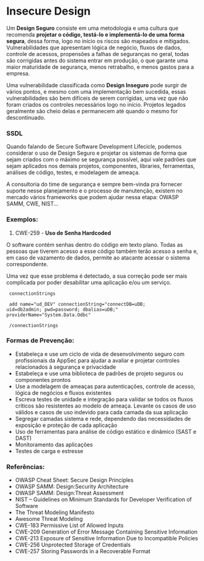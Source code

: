 # Insecure Design 

Um **Design Seguro** consiste em uma metodologia e uma cultura que recomenda **projetar o código, testá-lo e implementá-lo de uma forma segura**, dessa forma, logo no início os riscos são mapeados e mitigados. Vulnerabilidades que apresentam lógica de negócio, fluxos de dados, controle de acessos, propensões a falhas de seguranças no geral, todas são corrigidas antes do sistema entrar em produção, o que garante uma maior maturidade de segurança, menos retrabalho,  e menos gastos para a empresa.

Uma vulnerabilidade classificada como **Design Inseguro** pode surgir de vários pontos, e mesmo com uma implementação bem sucedida, essas vulnerabilidades são bem difíceis de serem corrigidas, uma vez que não foram criados os controles necessários logo no início. Projetos legados geralmente são cheio delas e permanecem até quando o mesmo for descontinuado. 

### SSDL 

Quando falando de Secure Software Development Lifecicle, podemos considerar o uso de Design Seguro e projetar os sistemas de forma que sejam criados com o máximo se segurança possível, aqui vale padrões que sejam aplicados nos demais projetos, componentes, libraries, ferramentas, análises de código, testes, e modelagem de ameaça. 

A consultoria do time de segurança e sempre bem-vinda pra fornecer suporte nesse planejamento e o processo de manutenção, existem no mercado vários frameworks que podem ajudar nessa etapa: OWASP SAMM, CWE, NIST... 

### Exemplos:
1. CWE-259 - **Uso de Senha Hardcoded**

O software contém senhas dentro do código em texto plano. Todas as pessoas que tiverem acesso a esse código também terão acesso a senha e, em caso de vazamento de dados, permite ao atacante acessar o sistema correspondente.  

Uma vez que esse problema é detectado, a sua correção pode ser mais complicada por poder desabilitar uma aplicação e/ou um serviço. 

<code> connectionStrings </code>

<code> add name="ud_DEV" connectionString="connectDB=uDB; uid=db2admin; pwd=password; dbalias=uDB;" providerName="System.Data.Odbc"  </code>

<code> /connectionStrings </code>


### Formas de Prevenção: 

- Estabeleça e use um ciclo de vida de desenvolvimento seguro com profissionais da AppSec para ajudar a avaliar e projetar controles relacionados à segurança e privacidade
- Estabeleça e use uma biblioteca de padrões de projeto seguros ou componentes prontos 
- Use a modelagem de ameaças para autenticações, controle de acesso, lógica de negócios e fluxos existentes 
- Escreva testes de unidade e integração para validar se todos os fluxos críticos são resistentes ao modelo de ameaça. Levante os casos de uso válidos e casos de uso indevido para cada camada da sua aplicação 
- Segregar camadas sistema e rede, dependendo das necessidades de exposição e proteção de cada aplicação 
- Uso de ferramentas para análise de código estático e dinâmico (SAST e DAST) 
- Monitoramento das aplicações 
- Testes de carga e estresse 


### Referências: 
- OWASP Cheat Sheet: Secure Design Principles
- OWASP SAMM: Design:Security Architecture
- OWASP SAMM: Design:Threat Assessment
- NIST – Guidelines on Minimum Standards for Developer Verification of Software
- The Threat Modeling Manifesto
- Awesome Threat Modeling
- CWE-183 Permissive List of Allowed Inputs
- CWE-209 Generation of Error Message Containing Sensitive Information
- CWE-213 Exposure of Sensitive Information Due to Incompatible Policies
- CWE-256 Unprotected Storage of Credentials
- CWE-257 Storing Passwords in a Recoverable Format
